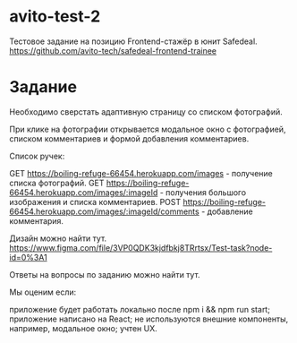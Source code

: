 # avito-test-2

Тестовое задание на позицию Frontend-стажёр в юнит Safedeal.
https://github.com/avito-tech/safedeal-frontend-trainee

# Задание

Необходимо сверстать адаптивную страницу со списком фотографий.​

При клике на фотографии открывается модальное окно с фотографией, списком комментариев и формой добавления комментариев.​

Список ручек:

GET https://boiling-refuge-66454.herokuapp.com/images - получение списка фотографий.
GET https://boiling-refuge-66454.herokuapp.com/images/:imageId - получения большого изображения и списка комментариев.
POST https://boiling-refuge-66454.herokuapp.com/images/:imageId/comments - добавление комментария.

Дизайн можно найти тут.
https://www.figma.com/file/3VP0QDK3kjdfbkj8TRrtsx/Test-task?node-id=0%3A1

Ответы на вопросы по заданию можно найти тут.​

Мы оценим если:

приложение будет работать локально после npm i && npm run start;
приложение написано на React;
не используются внешние компоненты, например, модальное окно;
учтен UX.
